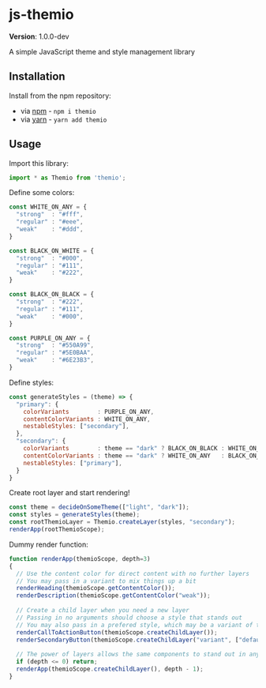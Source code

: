 # js-themio

**Version**: 1.0.0-dev

A simple JavaScript theme and style management library

## Installation

Install from the npm repository:

 - via [npm](https://docs.npmjs.com/cli/npm) -  `npm i themio`
 - via [yarn](https://yarnpkg.com/) - `yarn add themio`

## Usage

Import this library:

```js
import * as Themio from 'themio';
```

Define some colors:

```js
const WHITE_ON_ANY = {
  "strong"  : "#fff",
  "regular" : "#eee",
  "weak"    : "#ddd",
}

const BLACK_ON_WHITE = {
  "strong"  : "#000",
  "regular" : "#111",
  "weak"    : "#222",
}

const BLACK_ON_BLACK = {
  "strong"  : "#222",
  "regular" : "#111",
  "weak"    : "#000",
}

const PURPLE_ON_ANY = {
  "strong"  : "#550A99",
  "regular" : "#5E0BAA",
  "weak"    : "#6E23B3",
}
```

Define styles:

```js
const generateStyles = (theme) => {
  "primary": {
    colorVariants        : PURPLE_ON_ANY,
    contentColorVariants : WHITE_ON_ANY,
    nestableStyles: ["secondary"],
  },
  "secondary": {
    colorVariants        : theme == "dark" ? BLACK_ON_BLACK : WHITE_ON_ANY,
    contentColorVariants : theme == "dark" ? WHITE_ON_ANY   : BLACK_ON_WHITE,
    nestableStyles: ["primary"],
  }
}
```

Create root layer and start rendering!

```js
const theme = decideOnSomeTheme(["light", "dark"]);
const styles = generateStyles(theme);
const rootThemioLayer = Themio.createLayer(styles, "secondary");
renderApp(rootThemioScope);
```

Dummy render function:

```js
function renderApp(themioScope, depth=3)
{
  // Use the content color for direct content with no further layers
  // You may pass in a variant to mix things up a bit
  renderHeading(themioScope.getContentColor());
  renderDescription(themioScope.getContentColor("weak"));
  
  // Create a child layer when you need a new layer
  // Passing in no arguments should choose a style that stands out
  // You may also pass in a prefered style, which may be a variant of the current style
  renderCallToActionButton(themioScope.createChildLayer());
  renderSecondaryButton(themioScope.createChildLayer("variant", ["default", "strong"]));
  
  // The power of layers allows the same components to stand out in any context
  if (depth <= 0) return;
  renderApp(themioScope.createChildLayer(), depth - 1);
}
```
